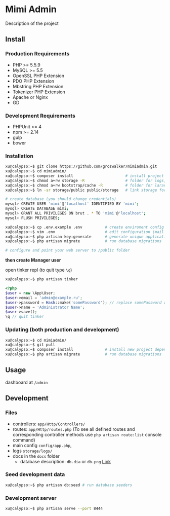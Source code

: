 # Mimi Admin

Description of the project


## Install

### Production Requirements

- PHP >= 5.5.9
- MySQL >= 5.5
- OpenSSL PHP Extension
- PDO PHP Extension
- Mbstring PHP Extension
- Tokenizer PHP Extension
- Apache or Nginx
- GD


### Development Requirements

- PHPUnit >= 4
- npm >= 2.14
- gulp
- bower

### Installation

```bash
xu@calypso:~$ git clone https://github.com/grozwalker/mimiadmin.git
xu@calypso:~$ cd mimiadmin/
xu@calypso:~$ composer install                       # install project dependencies
xu@calypso:~$ chmod a+rw storage -R                  # folder for logs, cache, etc
xu@calypso:~$ chmod a+rw bootstrap/cache -R          # folder for laravel internal cache
xu@calypso:~$ ln -sr storage/public public/storage   # link storage for uploaded files to public directory 

# create database (you should change credentials)
mysql> CREATE USER 'mimi'@'localhost' IDENTIFIED BY 'mimi';
mysql> CREATE DATABASE mimi;
mysql> GRANT ALL PRIVILEGES ON brut . * TO 'mimi'@'localhost';
mysql> FLUSH PRIVILEGES;

xu@calypso:~$ cp .env.example .env          # create enviroment config file
xu@calypso:~$ vim .env                      # edit configuration (mail smtp options, db credentials you choose on db creation, debug mode=true/false, APP_ENV=local/production).
xu@calypso:~$ php artisan key:generate      # generate unique application key
xu@calypso:~$ php artisan migrate           # run database migrations

# configure and point your web server to /public folder
```

**then create Manager user**

open tinker repl (to quit type `\q`)
```bash
xu@calypso:~$ php artisan tinker
```

```php
<?php
$user = new \App\User;
$user->email = 'admin@example.ru';
$user->password = Hash::make('somePassword'); // replace somePassword with strong manager password
$user->name = 'Administrator Name';
$user->save();
\q // quit tinker
```

### Updating (both production and development)
```bash
xu@calypso:~$ cd mimiadmin/
xu@calypso:~$ git pull
xu@calypso:~$ composer install              # install new project dependencies
xu@calypso:~$ php artisan migrate           # run database migrations
```

## Usage

dashboard at `/admin`

## Development

### Files

- controllers: `app/Http/Controllers/`
- routes: `app/Http/routes.php` (To see all defined routes and corresponding controller methods use `php artisan route:list` console command)
- main config `config/app.php`,
- logs `storage/logs/`
- docs in the `docs` folder
  - database description: `db.dia` or `db.png` [Link](/docs/db.png)


### Seed development data

```bash
xu@calypso:~$ php artisan db:seed # run database seeders
```

### Development server

```bash
xu@calypso:~$ php artisan serve --port 8444
```